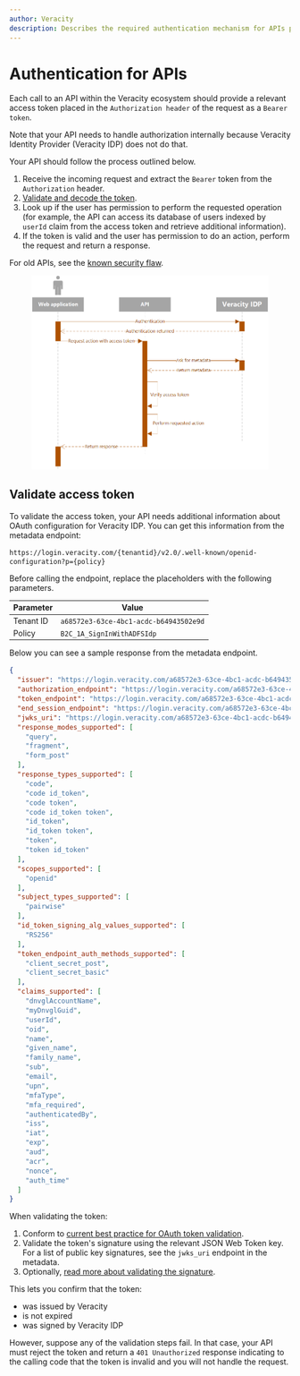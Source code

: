 ```yaml
---
author: Veracity
description: Describes the required authentication mechanism for APIs provided with a bearer token
---
```


# Authentication for APIs

Each call to an API within the Veracity ecosystem should provide a relevant access token placed in the `Authorization header` of the request as a `Bearer token`.

Note that your API needs to handle authorization internally because Veracity Identity Provider (Veracity IDP) does not do that.

Your API should follow the process outlined below.
1. Receive the incoming request and extract the `Bearer` token from the `Authorization` header.
2. [Validate and decode the token](#validate-access-token).
3. Look up if the user has permission to perform the requested operation (for example, the API can access its database of users indexed by `userId` claim from the access token and retrieve additional information).
4. If the token is valid and the user has permission to do an action, perform the request and return a response.

For old APIs, see the [known security flaw](../whatsnew.md#api-security-flaw).

<figure>
	<img src="../assets/api-verification-sequence.png"/>
</figure>

## Validate access token
To validate the access token, your API needs additional information about OAuth configuration for Veracity IDP. You can get this information from the metadata endpoint:

```
https://login.veracity.com/{tenantid}/v2.0/.well-known/openid-configuration?p={policy}
```

Before calling the endpoint, replace the placeholders with the following parameters.

Parameter|Value
-|-
Tenant ID|`a68572e3-63ce-4bc1-acdc-b64943502e9d`
Policy|`B2C_1A_SignInWithADFSIdp`

Below you can see a sample response from the metadata endpoint.


```json
{
  "issuer": "https://login.veracity.com/a68572e3-63ce-4bc1-acdc-b64943502e9d/v2.0/",
  "authorization_endpoint": "https://login.veracity.com/a68572e3-63ce-4bc1-acdc-b64943502e9d/oauth2/v2.0/authorize?p=b2c_1a_signinwithadfsidp",
  "token_endpoint": "https://login.veracity.com/a68572e3-63ce-4bc1-acdc-b64943502e9d/oauth2/v2.0/token?p=b2c_1a_signinwithadfsidp",
  "end_session_endpoint": "https://login.veracity.com/a68572e3-63ce-4bc1-acdc-b64943502e9d/oauth2/v2.0/logout?p=b2c_1a_signinwithadfsidp",
  "jwks_uri": "https://login.veracity.com/a68572e3-63ce-4bc1-acdc-b64943502e9d/discovery/v2.0/keys?p=b2c_1a_signinwithadfsidp",
  "response_modes_supported": [
    "query",
    "fragment",
    "form_post"
  ],
  "response_types_supported": [
    "code",
    "code id_token",
    "code token",
    "code id_token token",
    "id_token",
    "id_token token",
    "token",
    "token id_token"
  ],
  "scopes_supported": [
    "openid"
  ],
  "subject_types_supported": [
    "pairwise"
  ],
  "id_token_signing_alg_values_supported": [
    "RS256"
  ],
  "token_endpoint_auth_methods_supported": [
    "client_secret_post",
    "client_secret_basic"
  ],
  "claims_supported": [
    "dnvglAccountName",
    "myDnvglGuid",
    "userId",
    "oid",
    "name",
    "given_name",
    "family_name",
    "sub",
    "email",
    "upn",
    "mfaType",
    "mfa_required",
    "authenticatedBy",
    "iss",
    "iat",
    "exp",
    "aud",
    "acr",
    "nonce",
    "auth_time"
  ]
}
```

When validating the token:
1. Conform to [current best practice for OAuth token validation](https://auth0.com/docs/tokens/guides/access-token/validate-access-token#json-web-token-jwt-access-tokens).
2. Validate the token's signature using the relevant JSON Web Token key. For a list of public key signatures, see the `jwks_uri` endpoint in the metadata.
3. Optionally, [read more about validating the signature](https://learn.microsoft.com/en-us/azure/active-directory/develop/access-tokens#validating-the-signature).

This lets you confirm that the token:
* was issued by Veracity
* is not expired
* was signed by Veracity IDP

However, suppose any of the validation steps fail. In that case, your API must reject the token and return a `401 Unauthorized` response indicating to the calling code that the token is invalid and you will not handle the request.